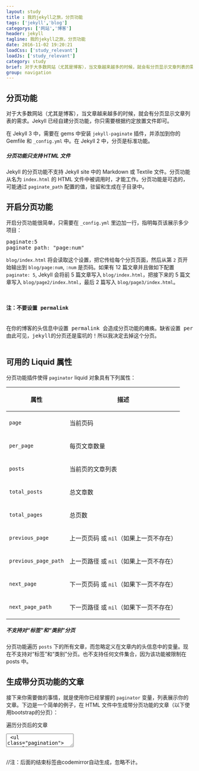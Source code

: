 ```yaml
---
layout: study
title : 我的jekyll之旅，分页功能
tags: ['jekyll','blog']
categorys: ['网站','博客']
header: jekyll
tagline: 我的jekyll之旅，分页功能
date: 2016-11-02 19:20:21
loadCss: ['study_relevant']
loadJs: ['study_relevant']
category: study
brief: 对于大多数网站（尤其是博客），当文章越来越多的时候，就会有分页显示文章列表的需求。Jekyll 已经自建分页功能，你只需要根据约定放置文件即可
group: navigation
---
```

<h2>分页功能</h2>
<p>对于大多数网站（尤其是博客），当文章越来越多的时候，就会有分页显示文章列表的需求。Jekyll 已经自建分页功能，你只需要根据约定放置文件即可。</p>

<p>在 Jekyll 3 中，需要在 gems 中安装 <code>jekyll-paginate</code> 插件，并添加到你的 Gemfile 和 <code>_config.yml</code> 中。在 Jekyll 2 中，分页是标准功能。</p>

<div class="note info">
  <h5>分页功能只支持 HTML 文件</h5>
  <p>
    Jekyll 的分页功能不支持 Jekyll site 中的 Markdown 或 Textile 文件。分页功能从名为 <code>index.html</code> 的 HTML 文件中被调用时，才能工作。分页功能是可选的，可能通过 <code>paginate_path</code> 配置的值，驻留和生成在子目录中。
  </p>
</div>

<h2 id="section">开启分页功能</h2>

<p>开启分页功能很简单，只需要在 <code>_config.yml</code> 里边加一行，指明每页该展示多少项目：</p>

<pre>
paginate:5
paginate_path: "page:num"
</pre>

<p><code >blog/index.html</code> 将会读取这个设置，把它传给每个分页页面，然后从第 <code>2</code> 页开始输出到 <code>blog/page:num</code>, <code>:num</code> 是页码。如果有 12 篇文章并且做如下配置 <code>paginate: 5</code>, Jekyll 会将前 5 篇文章写入 <code>blog/index.html</code>，把接下来的 5 篇文章写入 <code>blog/page2/index.html</code>，最后 2 篇写入 
<code>blog/page3/index.html</code>。</p>
<pre>
<div class="note-warning">
<h4>注：不要设置 permalink</h4>
<span class='content'>在你的博客的头信息中设置 permalink 会造成分页功能的瘫痪。缺省设置 permalink 即可。</span>
<span class='content'>由此可见，jekyll的分页还是蛮坑的！所以我决定去掉这个分页。</span>
</div>
</pre>

<h2 id="liquid-">可用的 Liquid 属性</h2>

<p>分页功能插件使得 <code class="highlighter-rouge">paginator</code> liquid 对象具有下列属性：</p>

<div class="mobile-side-scroller">
<table>
  <thead>
    <tr>
      <th><p>属性</p></th>
      <th><p>描述</p></th>
    </tr>
  </thead>
  <tbody>
    <tr>
      <td><p><code>page</code></p></td>
      <td><p>当前页码</p></td>
    </tr>
    <tr>
      <td><p><code>per_page</code></p></td>
      <td><p>每页文章数量</p></td>
    </tr>
    <tr>
      <td><p><code>posts</code></p></td>
      <td><p>当前页的文章列表</p></td>
    </tr>
    <tr>
      <td><p><code>total_posts</code></p></td>
      <td><p>总文章数</p></td>
    </tr>
    <tr>
      <td><p><code>total_pages</code></p></td>
      <td><p>总页数</p></td>
    </tr>
    <tr>
      <td><p><code>previous_page</code></p></td>
      <td>
          <p>
              上一页页码 或 <code>nil</code>（如果上一页不存在）
          </p>
      </td>
    </tr>
    <tr>
      <td><p><code>previous_page_path</code></p></td>
      <td>
          <p>
              上一页路径 或 <code>nil</code>（如果上一页不存在）
          </p>
      </td>
    </tr>
    <tr>
      <td><p><code>next_page</code></p></td>
      <td>
          <p>
              下一页页码 或 <code>nil</code>（如果下一页不存在）
          </p>
      </td>
    </tr>
    <tr>
      <td><p><code>next_page_path</code></p></td>
      <td>
          <p>
              下一页路径 或 <code>nil</code>（如果下一页不存在）
          </p>
      </td>
    </tr>
  </tbody>
</table>
</div>

<div class="note info">
  <h5>不支持对“标签”和“类别”分页</h5>
  <p>分页功能遍历 <code>posts</code> 下的所有文章，而忽略定义在文章内的头信息中的变量。现在不支持对“标签”和“类别”分页。也不支持任何文件集合，因为该功能被限制在 posts 中。</p>
</div>

<h2>生成带分页功能的文章</h2>

<p>接下来你需要做的事情，就是使用你已经掌握的 <code>paginator</code> 变量，列表展示你的文章。下边是一个简单的例子，在 HTML 文件中生成带分页功能的文章（以下使用bootstrap的分页）：</p>

<span> 遍历分页后的文章</span>
<pre>
<textarea class="cm_textarea_xml">
 <ul class="pagination">
    <li>
        <a href="&#123;&#123; site.baseurl&#125;&#125;/article/">
            <span>首页</span>
        </a>
    </li>
    <li>
    &#123;% if paginator.page == 1 %&#125;
        <span>&laquo;</span>
    &#123;% else %&#125;
        &#123;% if paginator.previous_page == 1 %&#125;
        <a href="&#123;&#123; site.baseurl&#125;&#125;/article/">
        &#123;% else %&#125;
        <a href="&#123;&#123; site.baseurl&#125;&#125;/article/&#123;&#123; paginator.previous_page &#125;&#125;">
        &#123;% endif %&#125;
            <span>&laquo;</span>
        </a>
    &#123;% endif %&#125;
    </li>
    &#123;% for i in (1..paginator.total_pages) limit:9 offset:&#123;&#123;paginator.page-1&#125;&#125; %&#125;
        &#123;% if paginator.page == i %&#125;
    <li class="active">
        &#123;% else %&#125;
    <li>
        &#123;% endif %&#125;
        &#123;% if i == 1 %&#125;
        <a href="&#123;&#123;site.baseurl&#125;&#125;/article">&#123;&#123;i&#125;&#125;</a>
        &#123;% else %&#125;
        <a href="&#123;&#123;site.baseurl&#125;&#125;/article/&#123;&#123;i&#125;&#125;">&#123;&#123;i&#125;&#125;</a>
        &#123;% endif %&#125;
    </li>
    &#123;% endfor %&#125;
    <li>
        &#123;% if paginator.page == paginator.total_pages %&#125;
        <span>&raquo;</span>
        &#123;% else %&#125;
        <a href="&#123;&#123; site.baseurl&#125;&#125;/article/&#123;&#123; paginator.next_page &#125;&#125;">
            <span>&raquo;</span>
        </a>
        &#123;% endif %&#125;
    </li>
    <li>
        <a href="&#123;&#123; site.baseurl&#125;&#125;/article/&#123;&#123;paginator.total_pages&#125;&#125;">
            <span>末页</span>
        </a>
    </li>
    <li class="disabled">
        <span>第&#123;&#123;paginator.page&#125;&#125;页 / 共&#123;&#123;paginator.total_pages&#125;&#125;页</span>
    </li>
</ul>
</textarea>
</pre>
//注：后面的结束标签由codemirror自动生成，忽略不计。
